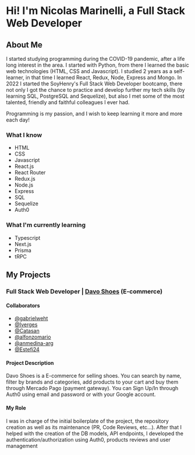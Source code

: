 # Hi! I'm Nicolas Marinelli, a Full Stack Web Developer

## About Me

I started studying programming during the COVID-19 pandemic, after a life long interest in the area. I started with Python, from there I learned the basic web technologies (HTML, CSS and Javascript).
I studied 2 years as a self-learner, in that time I learned React, Redux, Node, Express and Mongo. In 2022 I started the SoyHenry's Full Stack Web Developer bootcamp, there not only I got the chance to practice and develop further my tech skills (by learning SQL, PostgreSQL and Sequelize), but also I met some of the most talented, friendly and faithful colleagues I ever had.

Programming is my passion, and I wish to keep learning it more and more each day!

### What I know
- HTML
- CSS
- Javascript
- React.js
- React Router
- Redux.js
- Node.js
- Express
- SQL
- Sequelize
- Auth0


### What I'm currently learning
- Typescript
- Next.js
- Prisma
- tRPC

## My Projects

### Full Stack Web Developer | [Davo Shoes](https://henry-final-project.vercel.app) (E-commerce)
#### Collaborators
- [@gabrielweht](https://github.com/gabrielweht) 
- [@Iverges](https://github.com/lrverges) 
- [@Catasan](https://github.com/Catasan) 
- [@alfonzomario](https://github.com/alfonzomario)
- [@anmedina-arg](https://github.com/anmedina-arg)
- [@Estefi24](https://github.com/Estefi24)

#### Project Description
Davo Shoes is a E-commerce for selling shoes. You can search by name, filter by brands and categories, add products to your cart and buy them through Mercado Pago (payment gateway). You can Sign Up/In through Auth0 using email and password or with your Google account.

#### My Role
I was in charge of the initial boilerplate of the project, the repository creation as well as its maintenance (PR, Code Reviews, etc...). After that I helped with the creation of the DB models, API endpoints, I developed the authentication/authorization using Auth0, products reviews and user management


